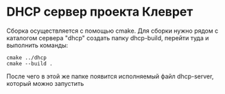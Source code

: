 # DHCP сервер проекта Клеврет

Сборка осуществляется с помощью cmake. Для сборки нужно рядом с каталогом сервера "dhcp" создать папку dhcp-build, перейти туда и выполнить команды:
```
cmake ../dhcp
cmake --build .
```
После чего в этой же папке появится исполняемый файл dhcp-server, который можно запустить
